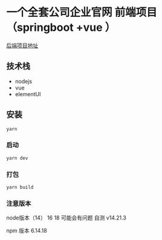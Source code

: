 <!--
 * @Date: 2023-11-24 22:59:48
 * @LastEditTime: 2023-11-26 22:40:31
-->

# 一个全套公司企业官网 前端项目 （springboot +vue ）

[后端项目地址](https://github.com/liyinchigithub/company_official_website_server)

## 技术栈

- nodejs
- vue
- elementUI


## 安装
```
yarn
```

### 启动
```
yarn dev
```

### 打包
```
yarn build
```

### 注意版本

node版本（14） 16  18 可能会有问题  自测
v14.21.3

npm 版本
6.14.18
